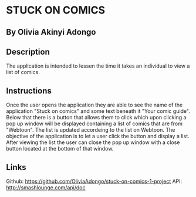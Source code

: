 
#  STUCK ON COMICS
## By Olivia Akinyi Adongo

## Description
The application is intended to lessen the time it takes an individual to view a list of comics. 

## Instructions
Once the user opens the application they are able to see the name of the application "Stuck on comics" and some text beneath it "Your comic guide". Below that there is a button that allows them to click which upon clicking a pop up window will be displayed containing a list of comics that are from "Webtoon". The list is updated accordeing to the list on Webtoon. 
The objective of the application is to let a user click the button and display a list. After viewing the list the user can close the pop up window with a close button located at the bottom of that window.

##  Links
Github: https://github.com/OliviaAdongo/stuck-on-comics-1-project
API:  http://smashlounge.com/api/doc


<!-- A well documented Readme file on Github A project README that includes: - project or program name - author name - description of project - project setup instructions - link to live site on GitHub Pages - copyright and license information -->